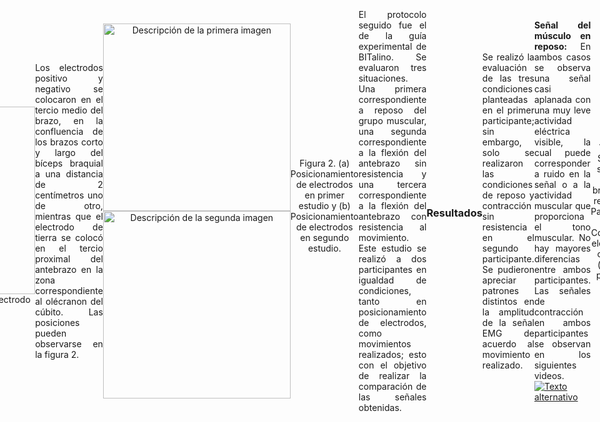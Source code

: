 # Uso de BiTalino para EMG
Lista de participantes:  
-Mantilla M., Ana Belen  
-Valdivia E., Erick Alexander   
-Flórez T., Armando Antonio  
-Taquiri D., Diego Alejandro  

## Tabla de contenidos
1. [Objetivos específicos de la práctica](https://github.com/diego-taquiri/ISB-equipo11/tree/main/Documentaci%C3%B3n/Laboratorio%203#objetivos-espec%C3%ADficos-de-la-pr%C3%A1ctica)
2. [Materiales y métodos](https://github.com/diego-taquiri/ISB-equipo11/blob/main/Documentaci%C3%B3n/Laboratorio%203/README.md#materiales-y-m%C3%A9todos)
3. [Resultados](https://github.com/diego-taquiri/ISB-equipo11/blob/main/Documentaci%C3%B3n/Laboratorio%203/README.md#resultados)
   - [Archivo de los datos de la señal ploteada](https://github.com/diego-taquiri/ISB-equipo11/tree/main/Documentaci%C3%B3n/Laboratorio%203#archivo-de-los-datos-de-la-se%C3%B1al-ploteada)
   - [Ploteo de las señales en Python](https://github.com/diego-taquiri/ISB-equipo11/tree/main/Documentaci%C3%B3n/Laboratorio%203#ploteo-de-las-se%C3%B1ales-en-python)

### Objetivos específicos de la práctica
- Adquirir señales biomédicas de EMG.
- Hacer una correcta configuración de BiTalino.
- Extraer la información de las señales EMG del software OpenSignals (r)evolution.

### Materiales y métodos
<p align="justify">Se realizó la medición de EMG de acuerdo a las instrucciones de la guía experimental de BITalino sobre electromiografía. La medición se realizó utilizando un cable de electrodo de tres derivaciones conectado al terminal del BITalino correspondiente a EMG (Figura 1). <br> 

<p align="center">
<img src="https://github.com/diego-taquiri/ISB-equipo11/blob/main/Documentaci%C3%B3n/Laboratorio%203/Images/Bitalino.jpg" alt="Descripción de la imagen" width="300"><br> 
Figura 1. Conexiones de cable de electrodo en BITalino. <br> 

<p align="justify">Los electrodos positivo y negativo se colocaron en el tercio medio del brazo, en la confluencia de los brazos corto y largo del bíceps braquial a una distancia de 2 centímetros uno de otro, mientras que el electrodo de tierra se colocó en el tercio proximal del antebrazo en la zona correspondiente al olécranon del cúbito. Las posiciones pueden observarse en la figura 2. <br> 

   <div style="text-align: center;">
      <p align="center">
    <img src="https://github.com/diego-taquiri/ISB-equipo11/blob/main/Documentaci%C3%B3n/Laboratorio%203/Images/PosicionAr.jpg" alt="Descripción de la primera imagen" width="300">
    <img src="https://github.com/anabelen678/ISB-equipo11/blob/main/Documentaci%C3%B3n/Laboratorio%203/Images/PosicionAb.jpg" alt="Descripción de la segunda imagen" width="300">
</div>
<p align="center">Figura 2. (a) Posicionamiento de electrodos en primer estudio y (b) Posicionamiento de electrodos en segundo estudio.<br> <br> 

<p align="justify">El protocolo seguido fue el de la guía experimental de BITalino. Se evaluaron tres situaciones. Una primera correspondiente a reposo del grupo muscular, una segunda correspondiente a la flexión del antebrazo sin resistencia y una tercera correspondiente a la flexión del antebrazo con resistencia al movimiento. Este estudio se realizó a dos participantes en igualdad de condiciones, tanto en posicionamiento de electrodos, como movimientos realizados; esto con el objetivo de realizar la comparación de las señales obtenidas.

### Resultados
<p align="justify">Se realizó la evaluación de las tres condiciones planteadas en el primer participante; sin embargo, solo se realizaron las condiciones de reposo y contracción sin resistencia en el segundo participante. Se pudieron apreciar patrones distintos en la amplitud de la señal EMG de acuerdo al movimiento realizado.<br> 
   
<p align="justify"><b>Señal del músculo en reposo:</b> En ambos casos se observa una señal casi aplanada con una muy leve actividad eléctrica visible, la cual puede corresponder a ruido en la señal o a la actividad muscular que proporciona el tono muscular. No hay mayores diferencias entre ambos participantes. Las señales de contracción en ambos participantes se observan en los siguientes videos. <br> 

<!DOCTYPE html>
<html>
<head>
    <style>
        body, html {
            height: 100%;
            margin: 0;
            display: flex;
            justify-content: center;
            align-items: center;
        }
    </style>
</head>
<body>

<a href="https://youtu.be/Z3UT4b5ZMPE">
    <img src="https://i9.ytimg.com/vi/Z3UT4b5ZMPE/mqdefault.jpg?sqp=CIzt6rAG-oaymwEmCMACELQB8quKqQMa8AEB-AG-B4AC0AWKAgwIABABGGUgZShlMA8=&rs=AOn4CLCE0jMgaWn3mjqcb9M9TbJOXsGGGA" alt="Texto alternativo">
</a>

</body>
</html>

<p align="center">Video 1. Señal de sEMG de bíceps braquial en reposo del Participante 1. (a) Conexiones electrodos-cuerpo y (b) señal ploteada.<br> 
<p align="center">Video 2. Señal de sEMG de bíceps braquial en reposo del Participante 2. (a) Conexiones electrodos-cuerpo y (b) señal ploteada.<br> 
   
<p align="justify"><b>Señal del músculo en flexión:</b> Se observa el reclutamiento de fibras musculares, acompañado del subsecuente cambio en la amplitud de la señal, que lleva a su máxima expresión en la flexión completa del antebrazo y disminuye al regresar el antebrazo al estado de reposo. Diferencias en la masa muscular entre ambos participantes se traducen en la tasa de reclutamiento de fibras musculares y la amplitud de la señal resultante. Asimismo, la activación de fascículos musculares correspondientes a músculos cercanos al estudiado como el braquial anterior podrían haber contribuido con el reclutamiento en la señal. Respecto a la medición en el segundo participante, cabe añadir que existieron interferencias durante la medición, ocasionadas por la adhesión incompleta de los electrodos de superficie a la piel y posiblemente por la batería del BITalino, los cuales también han podido resultar en la diferencia marcada entre ambos participantes. Las señales de contracción muscular de ambos participantes se observan en los siguientes videos.<br> 

[![Alt text](https://i9.ytimg.com/vi/7H6ylkbZ7Pk/mqdefault.jpg?sqp=CIzt6rAG-oaymwEmCMACELQB8quKqQMa8AEB-AG-B4AC0AWKAgwIABABGF4gXiheMA8=&rs=AOn4CLAjJG8Xv4ZZRHmF7K_vxbGTkZVxew)](https://youtu.be/7H6ylkbZ7Pk)
<p align="center">Video 3. Señal de sEMG de bíceps braquial en contracción sin resistencia del Participante 1. (a) Conexiones electrodos-cuerpo y (b) señal ploteada. <br> 
<p align="center">Video 4. Señal de sEMG de bíceps braquial en contracción sin resistencia del Participante 2. (a) Conexiones electrodos-cuerpo y (b) señal ploteada.<br> 

<p align="justify"><b>Señal del músculo en contracción isométrica:</b> Se observa una onda sostenida durante el periodo de contracción similar en amplitud a la flexión del músculo en su momento de máxima contracción. Esta contracción no es uniforme en el tiempo, puesto que se puede apreciar una tendencia a la disminución de la amplitud a medida que la contracción se sostiene por un tiempo mayor, lo cual se debe a la fatiga progresiva del músculo. Debido a problemas de conexión del dispositivo con el software en la parte final del estudio, este solo se pudo realizar en el primer participante; motivo por el cual no se tiene un punto de comparación. La señal de la contracción isométrica se puede observar en los siguientes videos.

[![Alt text](https://i9.ytimg.com/vi/Y4NwXM0n310/mqdefault.jpg?sqp=CIzt6rAG-oaymwEmCMACELQB8quKqQMa8AEB-AG-B4AC0AWKAgwIABABGHIgSSg8MA8=&rs=AOn4CLC8UAhLbKlLH1cspEp4bxZHfw7cIw)](https://youtu.be/Y4NwXM0n310)
<p align="center">Video 5. Señal de sEMG de bíceps braquial en contracción isométrica del Participante 1. (a) Conexiones electrodos-cuerpo y (b) señal ploteada.
   
#### Archivo de los datos de la señal ploteada
- [EMG raw data](https://github.com/diego-taquiri/ISB-equipo11/tree/main/Documentaci%C3%B3n/Laboratorio%203/emg_raw_data)
   
#### Ploteo de las señales en Python
<div>
    <table style="width:100%;">
        <tr>
            <th style="width:33%;">Reposo</th>
            <th style="width:33%;">Isotónico</th>
            <th style="width:33%;">Isométrico</th>
        </tr>
        <tr>
            <td><img src="plots/isb-reposo-armando.png" style="width:100%;"></td>
            <td><img src="plots/isb-isometrico-armando.png" style="width:100%;"></td>
            <td><img src="plots/isb-contrafuerza-armando.png" style="width:100%;"></td>
        </tr>
        <tr>
            <td><img src="plots/isb-reposo-anabelen.png" style="width:100%;"></td>
            <td><img src="plots/isb-isometrico-anabelen.png" style="width:100%;"></td>
            <td></td>
        </tr>
    </table>
</div>

